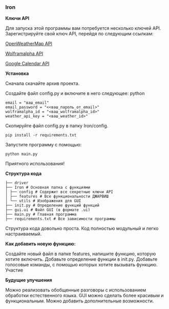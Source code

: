 ### Iron

**Ключи API**

Для запуска этой программы вам потребуется несколько ключей API. Зарегистрируйте свой ключ API, перейдя по следующим ссылкам:

[OpenWeatherMap API](https://home.openweathermap.org/)

[Wolframalpha API](https://www.wolframalpha.com/)

[Google Calendar API](https://developers.google.com/)

**Установка**

Сначала скачайте архив проекта.

Создайте файл config.py и включите в него следующее:
python

```
email = "ваш_email"
email_password = "<<ваш_пароль_от_email>"
wolframalpha_id = "<ваш_wolframalpha_id>"
weather_api_key = "<ваш_weather_id>"
```
Скопируйте файл config.py в папку Iron/config.
```
pip install -r requirements.txt
```
Запустите программу с помощью:

```
python main.py
```

Приятного использования!

**Структура кода**

```
├── driver
├── Iron # Основная папка с функциями
│ ├── config # Содержит все секретные ключи API
│ ├── features # Все функциональности ДЖАРВИШ
│ └── utils # Изображения для GUI
├── init.py # Определение функций функций
├── gui.ui # Файл GUI (в формате .ui)
├── main.py # Главная программа
├── requirements.txt # Все зависимости программы
```
Структура кода довольно проста. Код полностью модульный и легко настраиваемый.

**Как добавить новую функцию:**

Создайте новый файл в папке features, напишите функцию, которую хотите включить.
Добавьте определение функции в init.py.
Добавьте голосовые команды, с помощью которых хотите вызывать функцию.
Участие

**Будущие улучшения**

Можно реализовать обобщенные разговоры с использованием обработки естественного языка.
GUI можно сделать более красивым и функциональным.
Можно добавить дополнительные возможности.



